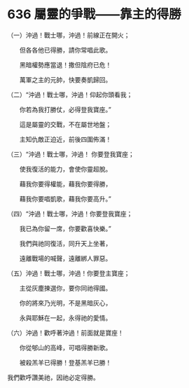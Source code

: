 # 636 屬靈的爭戰——靠主的得勝

（一）沖過！戰士哪，沖過！前線正在開火；

　　但各各他已得勝，請你常唱此歌。

　　黑暗權勢應當退！撒但陰府已危！

　　萬軍之主的元帥，快要奏凱歸回。

（二）“沖過！戰士哪，沖過！仰起你頭看我；

　　你若為我打勝仗，必得登我寶座。”

　　這是屬靈的交戰，不在屬世地盤；

　　主知仇敵正迫近，前後四圍佈滿！

（三）“沖過！戰士哪，沖過！ 你要登我寶座；

　　使我復活的能力，會使你靈超脫。

　　藉我你要得權能，藉我你要得勝，

　　藉我你要唱凱歌，藉我你要高升。”

（四）“沖過！戰士哪，沖過！你要登我寶座；

　　我已為你留一席，你要歡喜快樂。”

　　我們與祂同復活，同升天上坐著，

　　遠離戰場的喊聲，遠離綁人罪惡。

（五）沖過！戰士哪，沖過！你要登主寶座；

　　主從灰塵揀選你，要你同祂得國。

　　你的將來乃光明，不是黑暗灰心，

　　永與耶穌在一起，永得祂的愛情。

（六）沖過！歡呼著沖過！前面就是寶座！

　　你從郇山的高峰，可唱得勝新歌。

　　被殺羔羊已得勝！登基羔羊已勝！

我們歡呼讚美祂，因祂必定得勝。

